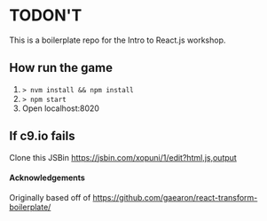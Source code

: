 # TODON'T

This is a boilerplate repo for the Intro to React.js workshop.

## How run the game

1. `> nvm install && npm install`
1. `> npm start`
1. Open localhost:8020

## If c9.io fails

Clone this JSBin https://jsbin.com/xopuni/1/edit?html,js,output

#### Acknowledgements
Originally based off of https://github.com/gaearon/react-transform-boilerplate/
